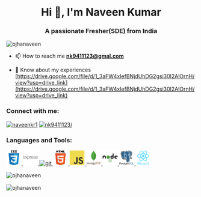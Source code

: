 
<h1 align="center">Hi 👋, I'm Naveen Kumar</h1>
<h3 align="center">A passionate Fresher(SDE) from India</h3>

<p align="left"> <img src="https://komarev.com/ghpvc/?username=ojhanaveen&label=Profile%20views&color=0e75b6&style=flat" alt="ojhanaveen" /> </p>

- 📫 How to reach me **nk9411123@gmal.com**

- 📄 Know about my experiences [https://drive.google.com/file/d/1_3aFW4xIefBNjdUhDG2gsi30I2AlOrnH/view?usp=drive_link](https://drive.google.com/file/d/1_3aFW4xIefBNjdUhDG2gsi30I2AlOrnH/view?usp=drive_link)

<h3 align="left">Connect with me:</h3>
<p align="left">
<a href="https://linkedin.com/in/naveenkr1" target="blank"><img align="center" src="https://raw.githubusercontent.com/rahuldkjain/github-profile-readme-generator/master/src/images/icons/Social/linked-in-alt.svg" alt="naveenkr1" height="30" width="40" /></a>
<a href="https://www.leetcode.com/nk9411123/" target="blank"><img align="center" src="https://raw.githubusercontent.com/rahuldkjain/github-profile-readme-generator/master/src/images/icons/Social/leet-code.svg" alt="nk9411123/" height="30" width="40" /></a>
</p>

<h3 align="left">Languages and Tools:</h3>
<p align="left"> <a href="https://www.w3schools.com/css/" target="_blank" rel="noreferrer"> <img src="https://raw.githubusercontent.com/devicons/devicon/master/icons/css3/css3-original-wordmark.svg" alt="css3" width="40" height="40"/> </a> <a href="https://expressjs.com" target="_blank" rel="noreferrer"> <img src="https://raw.githubusercontent.com/devicons/devicon/master/icons/express/express-original-wordmark.svg" alt="express" width="40" height="40"/> </a> <a href="https://git-scm.com/" target="_blank" rel="noreferrer"> <img src="https://www.vectorlogo.zone/logos/git-scm/git-scm-icon.svg" alt="git" width="40" height="40"/> </a> <a href="https://www.w3.org/html/" target="_blank" rel="noreferrer"> <img src="https://raw.githubusercontent.com/devicons/devicon/master/icons/html5/html5-original-wordmark.svg" alt="html5" width="40" height="40"/> </a> <a href="https://developer.mozilla.org/en-US/docs/Web/JavaScript" target="_blank" rel="noreferrer"> <img src="https://raw.githubusercontent.com/devicons/devicon/master/icons/javascript/javascript-original.svg" alt="javascript" width="40" height="40"/> </a> <a href="https://www.mongodb.com/" target="_blank" rel="noreferrer"> <img src="https://raw.githubusercontent.com/devicons/devicon/master/icons/mongodb/mongodb-original-wordmark.svg" alt="mongodb" width="40" height="40"/> </a> <a href="https://nodejs.org" target="_blank" rel="noreferrer"> <img src="https://raw.githubusercontent.com/devicons/devicon/master/icons/nodejs/nodejs-original-wordmark.svg" alt="nodejs" width="40" height="40"/> </a> <a href="https://www.postgresql.org" target="_blank" rel="noreferrer"> <img src="https://raw.githubusercontent.com/devicons/devicon/master/icons/postgresql/postgresql-original-wordmark.svg" alt="postgresql" width="40" height="40"/> </a> <a href="https://reactjs.org/" target="_blank" rel="noreferrer"> <img src="https://raw.githubusercontent.com/devicons/devicon/master/icons/react/react-original-wordmark.svg" alt="react" width="40" height="40"/> </a> </p>

<p><img align="center" src="https://github-readme-stats.vercel.app/api/top-langs?username=ojhanaveen&show_icons=true&locale=en&layout=compact" alt="ojhanaveen" /></p>

<p><img align="center" src="https://github-readme-streak-stats.herokuapp.com/?user=ojhanaveen&" alt="ojhanaveen" /></p>

